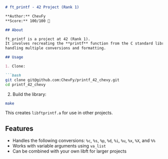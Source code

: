 ````markdown
# ft_printf - 42 Project (Rank 1)

**Author:** ChevFy  
**Score:** 100/100 🎉  

## About

ft_printf is a project at 42 (Rank 1).  
It involves recreating the **printf** function from the C standard library,  
handling multiple conversions and formatting.

## Usage

1. Clone:

```bash
git clone git@github.com:ChevFy/printf_42_chevy.git
cd printf_42_chevy
````

2. Build the library:

```bash
make
```

This creates `libftprintf.a` for use in other projects.

## Features

* Handles the following conversions:
  `%c`, `%s`, `%p`, `%d`, `%i`, `%u`, `%x`, `%X`, and `%%`
* Works with variable arguments using `va_list`
* Can be combined with your own libft for larger projects

```
```
